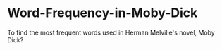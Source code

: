 # Word-Frequency-in-Moby-Dick

To find the most frequent words used in Herman Melville's novel, Moby Dick?

